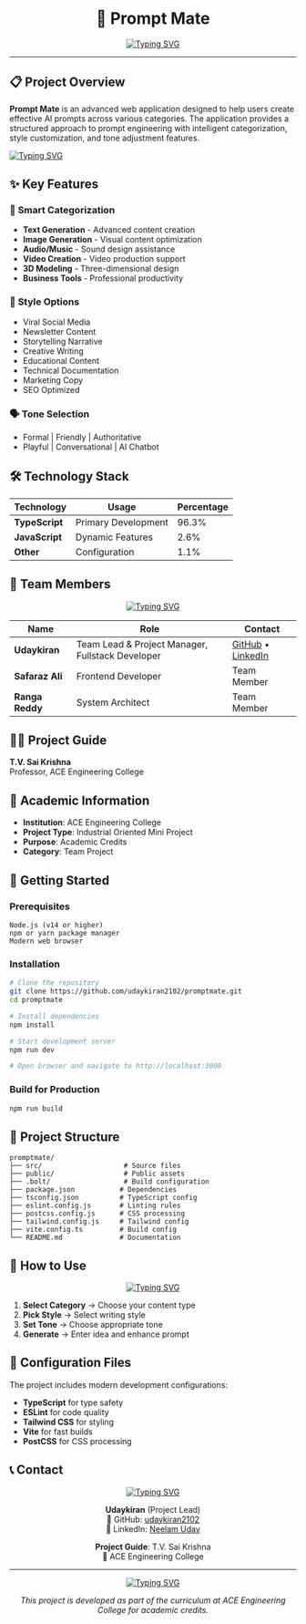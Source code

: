 <div align="center">

# 🚀 Prompt Mate

[![Typing SVG](https://readme-typing-svg.herokuapp.com?font=Fira+Code&size=22&duration=3000&pause=1000&color=6366F1&center=true&vCenter=true&width=600&lines=Transform+Ideas+into+Powerful+AI+Prompts;Industrial+Oriented+Mini+Project;ACE+Engineering+College)](https://git.io/typing-svg)

</div>

---

## 📋 Project Overview

**Prompt Mate** is an advanced web application designed to help users create effective AI prompts across various categories. The application provides a structured approach to prompt engineering with intelligent categorization, style customization, and tone adjustment features.

[![Typing SVG](https://readme-typing-svg.herokuapp.com?font=Fira+Code&size=16&duration=4000&pause=1000&color=10B981&center=true&vCenter=true&width=800&lines=Building+the+Future+of+AI+Interaction+%7C+Empowering+Creative+Minds+with+Technology)](https://git.io/typing-svg)

## ✨ Key Features

### 🎯 **Smart Categorization**
- **Text Generation** - Advanced content creation
- **Image Generation** - Visual content optimization  
- **Audio/Music** - Sound design assistance
- **Video Creation** - Video production support
- **3D Modeling** - Three-dimensional design
- **Business Tools** - Professional productivity

### 🎨 **Style Options**
- Viral Social Media
- Newsletter Content
- Storytelling Narrative
- Creative Writing
- Educational Content
- Technical Documentation
- Marketing Copy
- SEO Optimized

### 🗣️ **Tone Selection**
- Formal | Friendly | Authoritative
- Playful | Conversational | AI Chatbot

## 🛠️ Technology Stack

| Technology | Usage | Percentage |
|------------|-------|------------|
| **TypeScript** | Primary Development | 96.3% |
| **JavaScript** | Dynamic Features | 2.6% |
| **Other** | Configuration | 1.1% |

## 👥 Team Members

<div align="center">

[![Typing SVG](https://readme-typing-svg.herokuapp.com?font=Fira+Code&size=18&duration=3000&pause=1000&color=8B5CF6&center=true&vCenter=true&width=400&lines=Meet+Our+Development+Team)](https://git.io/typing-svg)

</div>

| **Name** | **Role** | **Contact** |
|----------|----------|-------------|
| **Udaykiran** | Team Lead & Project Manager, Fullstack Developer | [GitHub](https://github.com/udaykiran2102) • [LinkedIn](https://www.linkedin.com/in/neelam-uday-477716256) |
| **Safaraz Ali** | Frontend Developer | Team Member |
| **Ranga Reddy** | System Architect | Team Member |

## 👨‍🏫 Project Guide

**T.V. Sai Krishna**  
Professor, ACE Engineering College

## 🏫 Academic Information

- **Institution**: ACE Engineering College
- **Project Type**: Industrial Oriented Mini Project
- **Purpose**: Academic Credits
- **Category**: Team Project

## 🚀 Getting Started

### Prerequisites
```
Node.js (v14 or higher)
npm or yarn package manager
Modern web browser
```

### Installation

```bash
# Clone the repository
git clone https://github.com/udaykiran2102/promptmate.git
cd promptmate

# Install dependencies
npm install

# Start development server
npm run dev

# Open browser and navigate to http://localhost:3000
```

### Build for Production
```bash
npm run build
```

## 📁 Project Structure

```
promptmate/
├── src/                    # Source files
├── public/                 # Public assets
├── .bolt/                  # Build configuration
├── package.json           # Dependencies
├── tsconfig.json          # TypeScript config
├── eslint.config.js       # Linting rules
├── postcss.config.js      # CSS processing
├── tailwind.config.js     # Tailwind config
├── vite.config.ts         # Build config
└── README.md              # Documentation
```

## 🎯 How to Use

<div align="center">

[![Typing SVG](https://readme-typing-svg.herokuapp.com?font=Fira+Code&size=16&duration=4000&pause=1000&color=F59E0B&center=true&vCenter=true&width=600&lines=Simple+4-Step+Process+to+Generate+AI+Prompts)](https://git.io/typing-svg)

</div>

1. **Select Category** → Choose your content type
2. **Pick Style** → Select writing style
3. **Set Tone** → Choose appropriate tone
4. **Generate** → Enter idea and enhance prompt

## 🔧 Configuration Files

The project includes modern development configurations:
- **TypeScript** for type safety
- **ESLint** for code quality
- **Tailwind CSS** for styling
- **Vite** for fast builds
- **PostCSS** for CSS processing

## 📞 Contact

<div align="center">

[![Typing SVG](https://readme-typing-svg.herokuapp.com?font=Fira+Code&size=18&duration=3000&pause=1000&color=DC2626&center=true&vCenter=true&width=300&lines=Get+In+Touch)](https://git.io/typing-svg)

**Udaykiran** (Project Lead)  
📧 GitHub: [udaykiran2102](https://github.com/udaykiran2102)  
💼 LinkedIn: [Neelam Uday](https://www.linkedin.com/in/neelam-uday-477716256)

**Project Guide**: T.V. Sai Krishna  
🏫 ACE Engineering College

</div>

---

<div align="center">

[![Typing SVG](https://readme-typing-svg.herokuapp.com?font=Fira+Code&size=14&duration=5000&pause=2000&color=6B7280&center=true&vCenter=true&width=600&lines=Industrial+Oriented+Mini+Project+%7C+ACE+Engineering+College;Developed+for+Academic+Credits+%7C+Team+Project)](https://git.io/typing-svg)

*This project is developed as part of the curriculum at ACE Engineering College for academic credits.*

</div>
